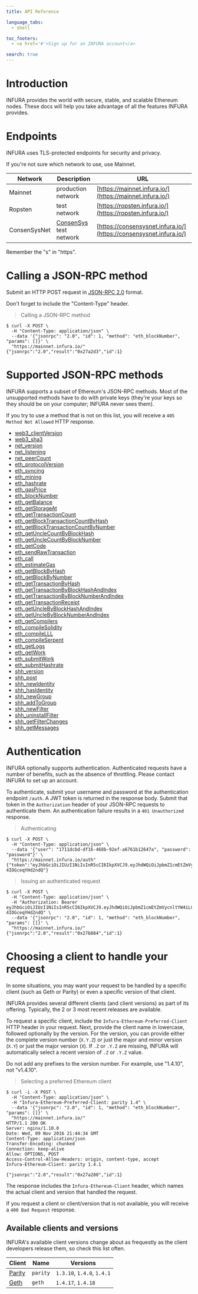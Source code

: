 ```yaml
---
title: API Reference

language_tabs:
  - shell

toc_footers:
  - <a href='#'>Sign up for an INFURA account</a>

search: true
---
```


# Introduction

INFURA provides the world with secure, stable, and scalable Ethereum nodes. These docs will help you take advantage of all the features INFURA provides.

# Endpoints

INFURA uses TLS-protected endpoints for security and privacy.

If you're not sure which network to use, use Mainnet.

Network      | Description                                      | URL
-------------|--------------------------------------------------|-------------------------------------------------------------------
Mainnet      | production network                               | [https://mainnet.infura.io/](https://mainnet.infura.io/)
Ropsten      | test network                                     | [https://ropsten.infura.io/](https://ropsten.infura.io/)
ConsenSysNet | [ConsenSys](https://consensys.net/) test network | [https://consensysnet.infura.io/](https://consensysnet.infura.io/)

<aside class="notice">
Remember the "s" in "https".
</aside>

# Calling a JSON-RPC method

Submit an HTTP POST request in [JSON-RPC 2.0](http://www.jsonrpc.org/specification) format.

<aside class="notice">
Don't forget to include the "Content-Type" header.
</aside>

> Calling a JSON-RPC method

```shell
$ curl -X POST \
  -H "Content-Type: application/json" \
  --data '{"jsonrpc": "2.0", "id": 1, "method": "eth_blockNumber", "params": []}' \
  "https://mainnet.infura.io/"
{"jsonrpc":"2.0","result":"0x27a2d3","id":1}
```

# Supported JSON-RPC methods

INFURA supports a subset of Ethereum's JSON-RPC methods. Most of the unsupported methods have to do with private keys (they're your keys so they should be on your computer; INFURA never sees them).

If you try to use a method that is not on this list, you will receive a `405 Method Not Allowed` HTTP response.

* [web3_clientVersion](https://github.com/ethereum/wiki/wiki/JSON-RPC#web3_clientversion)
* [web3_sha3](https://github.com/ethereum/wiki/wiki/JSON-RPC#web3_sha3)
* [net_version](https://github.com/ethereum/wiki/wiki/JSON-RPC#net_version)
* [net_listening](https://github.com/ethereum/wiki/wiki/JSON-RPC#net_listening)
* [net_peerCount](https://github.com/ethereum/wiki/wiki/JSON-RPC#net_peerCount)
* [eth_protocolVersion](https://github.com/ethereum/wiki/wiki/JSON-RPC#eth_protocolversion)
* [eth_syncing](https://github.com/ethereum/wiki/wiki/JSON-RPC#eth_syncing)
* [eth_mining](https://github.com/ethereum/wiki/wiki/JSON-RPC#eth_mining)
* [eth_hashrate](https://github.com/ethereum/wiki/wiki/JSON-RPC#eth_hashrate)
* [eth_gasPrice](https://github.com/ethereum/wiki/wiki/JSON-RPC#eth_gasPrice)
* [eth_blockNumber](https://github.com/ethereum/wiki/wiki/JSON-RPC#eth_blockNumber)
* [eth_getBalance](https://github.com/ethereum/wiki/wiki/JSON-RPC#eth_getBalance)
* [eth_getStorageAt](https://github.com/ethereum/wiki/wiki/JSON-RPC#eth_getStorageAt)
* [eth_getTransactionCount](https://github.com/ethereum/wiki/wiki/JSON-RPC#eth_getTransactionCount)
* [eth_getBlockTransactionCountByHash](https://github.com/ethereum/wiki/wiki/JSON-RPC#eth_getBlockTransactionCountByHash)
* [eth_getBlockTransactionCountByNumber](https://github.com/ethereum/wiki/wiki/JSON-RPC#eth_getBlockTransactionCountByNumber)
* [eth_getUncleCountByBlockHash](https://github.com/ethereum/wiki/wiki/JSON-RPC#eth_getUncleCountByBlockHash)
* [eth_getUncleCountByBlockNumber](https://github.com/ethereum/wiki/wiki/JSON-RPC#eth_getUncleCountByBlockNumber)
* [eth_getCode](https://github.com/ethereum/wiki/wiki/JSON-RPC#eth_getCode)
* [eth_sendRawTransaction](https://github.com/ethereum/wiki/wiki/JSON-RPC#eth_sendRawTransaction)
* [eth_call](https://github.com/ethereum/wiki/wiki/JSON-RPC#eth_call)
* [eth_estimateGas](https://github.com/ethereum/wiki/wiki/JSON-RPC#eth_estimateGas)
* [eth_getBlockByHash](https://github.com/ethereum/wiki/wiki/JSON-RPC#eth_getBlockByHash)
* [eth_getBlockByNumber](https://github.com/ethereum/wiki/wiki/JSON-RPC#eth_getBlockByNumber)
* [eth_getTransactionByHash](https://github.com/ethereum/wiki/wiki/JSON-RPC#eth_getTransactionByHash)
* [eth_getTransactionByBlockHashAndIndex](https://github.com/ethereum/wiki/wiki/JSON-RPC#eth_getTransactionByBlockHashAndIndex)
* [eth_getTransactionByBlockNumberAndIndex](https://github.com/ethereum/wiki/wiki/JSON-RPC#eth_getTransactionByBlockNumberAndIndex)
* [eth_getTransactionReceipt](https://github.com/ethereum/wiki/wiki/JSON-RPC#eth_getTransactionReceipt)
* [eth_getUncleByBlockHashAndIndex](https://github.com/ethereum/wiki/wiki/JSON-RPC#eth_getUncleByBlockHashAndIndex)
* [eth_getUncleByBlockNumberAndIndex](https://github.com/ethereum/wiki/wiki/JSON-RPC#eth_getUncleByBlockNumberAndIndex)
* [eth_getCompilers](https://github.com/ethereum/wiki/wiki/JSON-RPC#eth_getCompilers)
* [eth_compileSolidity](https://github.com/ethereum/wiki/wiki/JSON-RPC#eth_compileSolidity)
* [eth_compileLLL](https://github.com/ethereum/wiki/wiki/JSON-RPC#eth_compileLLL)
* [eth_compileSerpent](https://github.com/ethereum/wiki/wiki/JSON-RPC#eth_compileSerpent)
* [eth_getLogs](https://github.com/ethereum/wiki/wiki/JSON-RPC#eth_getLogs)
* [eth_getWork](https://github.com/ethereum/wiki/wiki/JSON-RPC#eth_getWork)
* [eth_submitWork](https://github.com/ethereum/wiki/wiki/JSON-RPC#eth_submitWork)
* [eth_submitHashrate](https://github.com/ethereum/wiki/wiki/JSON-RPC#eth_submitHashrate)
* [shh_version](https://github.com/ethereum/wiki/wiki/JSON-RPC#shh_version)
* [shh_post](https://github.com/ethereum/wiki/wiki/JSON-RPC#shh_post)
* [shh_newIdentity](https://github.com/ethereum/wiki/wiki/JSON-RPC#shh_newIdentity)
* [shh_hasIdentity](https://github.com/ethereum/wiki/wiki/JSON-RPC#shh_hasIdentity)
* [shh_newGroup](https://github.com/ethereum/wiki/wiki/JSON-RPC#shh_newGroup)
* [shh_addToGroup](https://github.com/ethereum/wiki/wiki/JSON-RPC#shh_addToGroup)
* [shh_newFilter](https://github.com/ethereum/wiki/wiki/JSON-RPC#shh_newFilter)
* [shh_uninstallFilter](https://github.com/ethereum/wiki/wiki/JSON-RPC#shh_uninstallFilter)
* [shh_getFilterChanges](https://github.com/ethereum/wiki/wiki/JSON-RPC#shh_getFilterChanges)
* [shh_getMessages](https://github.com/ethereum/wiki/wiki/JSON-RPC#shh_getMessages)

# Authentication

INFURA optionally supports authentication. Authenticated requests have a number of benefits, such as the absence of throttling. Please contact INFURA to set up an account.

To authenticate, submit your username and password at the authentication endpoint `/auth`. A JWT token is returned in the response body. Submit that token in the `Authorization` header of your JSON-RPC requests to authenticate them. An authentication failure results in a `401 Unauthorized` response.

> Authenticating

```shell
$ curl -X POST \
  -H "Content-Type: application/json" \
  --data '{"user": "1711dcbd-df16-468b-92ef-a6761b12647a", "password": "password"}' \
  "https://mainnet.infura.io/auth"
{"token":"eyJhbGciOiJIUzI1NiIsInR5cCI6IkpXVCJ9.eyJhdWQiOiJpbmZ1cmEtZmVycnltYW4iLCJleHAiOjE0ODE0MDE3NzUsImlhdCI6MTQ3ODgwOTc3NSwiaXNzIjoiaW5mdXJhLWZlcnJ5bWFuIiwic3ViIjoiMTcxMWRjYmQtZGYxNi00NjhiLTkyZWYtYTY3NjFiMTI2NDdhIn0.GhR9SFWUfTFdUgMw7nXhzo6Jz7CC-4IOGceqYHd2ndQ"}
```

> Issuing an authenticated request

```shell
$ curl -X POST \
  -H "Content-Type: application/json" \
  -H "Authorization: Bearer eyJhbGciOiJIUzI1NiIsInR5cCI6IkpXVCJ9.eyJhdWQiOiJpbmZ1cmEtZmVycnltYW4iLCJleHAiOjE0ODE0MDE3NzUsImlhdCI6MTQ3ODgwOTc3NSwiaXNzIjoiaW5mdXJhLWZlcnJ5bWFuIiwic3ViIjoiMTcxMWRjYmQtZGYxNi00NjhiLTkyZWYtYTY3NjFiMTI2NDdhIn0.GhR9SFWUfTFdUgMw7nXhzo6Jz7CC-4IOGceqYHd2ndQ" \
  --data '{"jsonrpc": "2.0", "id": 1, "method": "eth_blockNumber", "params": []}' \
  "https://mainnet.infura.io/"
{"jsonrpc":"2.0","result":"0x27b884","id":1}
```

# Choosing a client to handle your request

In some situations, you may want your request to be handled by a specific client (such as Geth or Parity) or even a specific version of that client.

INFURA provides several different clients (and client versions) as part of its offering. Typically, the 2 or 3 most recent releases are available.

To request a specific client, include the `Infura-Ethereum-Preferred-Client` HTTP header in your request. Next, provide the client name in lowercase, followed optionally by the version. For the version, you can provide either the complete version number (`X.Y.Z`) or just the major and minor version (`X.Y`) or just the major version (`X`).  If `.Z` or `.Y.Z` are missing, INFURA will automatically select a recent version of `.Z` or `.Y.Z` value.

<aside class="notice">
Do not add any prefixes to the version number. For example, use "1.4.10", not "v1.4.10".
</aside>

> Selecting a preferred Ethereum client

```shell
$ curl -i -X POST \
  -H "Content-Type: application/json" \
  -H "Infura-Ethereum-Preferred-Client: parity 1.4" \
  --data '{"jsonrpc": "2.0", "id": 1, "method": "eth_blockNumber", "params": []}' \
  "https://mainnet.infura.io/"
HTTP/1.1 200 OK
Server: nginx/1.10.0
Date: Wed, 09 Nov 2016 21:44:34 GMT
Content-Type: application/json
Transfer-Encoding: chunked
Connection: keep-alive
Allow: OPTIONS, POST
Access-Control-Allow-Headers: origin, content-type, accept
Infura-Ethereum-Client: parity 1.4.1

{"jsonrpc":"2.0","result":"0x27a280","id":1}
```

The response includes the `Infura-Ethereum-Client` header, which names the actual client and version that handled the request.

If you request a client or client/version that is not available, you will receive a `400 Bad Request` response.

## Available clients and versions

<aside class="notice">
INFURA's available client versions change about as frequestly as the client developers release them, so check this list often.
</aside>

Client                                   | Name     | Versions
-----------------------------------------|----------|---------------------------
[Parity](https://ethcore.io/parity.html) | `parity` | `1.3.10`, `1.4.0`, `1.4.1`
[Geth](http://geth.ethereum.org/)        | `geth`   | `1.4.17`, `1.4.18`
